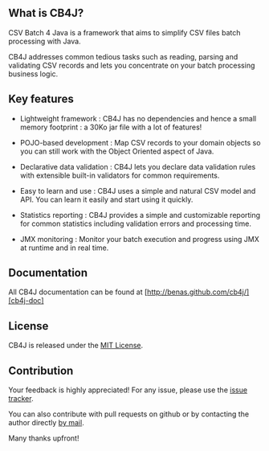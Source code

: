 ## What is CB4J?

CSV Batch 4 Java is a framework that aims to simplify CSV files batch processing with Java.

CB4J addresses common tedious tasks such as reading, parsing and validating CSV records and lets you concentrate on your batch processing business logic.

## Key features

 * Lightweight framework : CB4J has no dependencies and hence a small memory footprint : a 30Ko jar file with a lot of features!

 * POJO-based development : Map CSV records to your domain objects so you can still work with the Object Oriented aspect of Java.</p>

 * Declarative data validation : CB4J lets you declare data validation rules with extensible built-in validators for common requirements.

 * Easy to learn and use : CB4J uses a simple and natural CSV model and API. You can learn it easily and start using it quickly.

 * Statistics reporting : CB4J provides a simple and customizable reporting for common statistics including validation errors and processing time.

 * JMX monitoring : Monitor your batch execution and progress using JMX at runtime and in real time.

## Documentation
All CB4J documentation can be found at [http://benas.github.com/cb4j/][cb4j-doc]

## License
CB4J is released under the [MIT License][].

## Contribution
Your feedback is highly appreciated! For any issue, please use the [issue tracker][].

You can also contribute with pull requests on github or by contacting the author directly [by mail][].

Many thanks upfront!

[cb4j-doc]: http://benas.github.com/cb4j/
[MIT License]: http://opensource.org/licenses/mit-license.php/
[issue tracker]: https://github.com/benas/cb4j/issues
[by mail]: mailto:md.benhassine@gmail.com?subject=[CB4J]